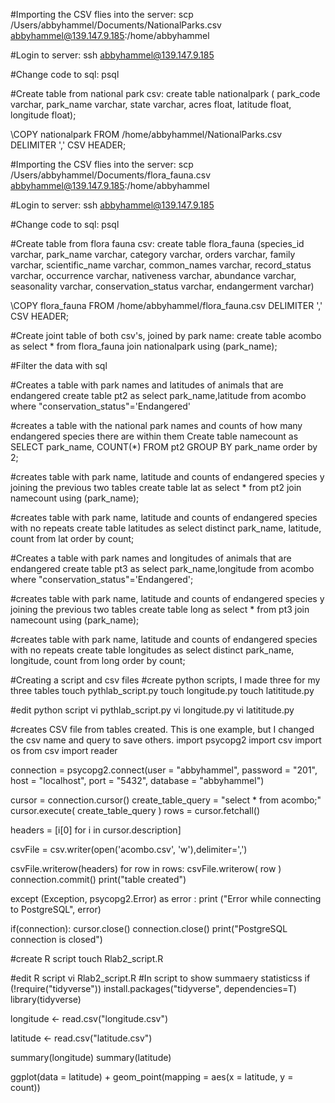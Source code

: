 #Importing the CSV flies into the server:
scp /Users/abbyhammel/Documents/NationalParks.csv abbyhammel@139.147.9.185:/home/abbyhammel

#Login to server:
ssh abbyhammel@139.147.9.185

#Change code to sql:
psql

#Create table from national park csv:
create table nationalpark (
park_code varchar,
park_name varchar,
state varchar,
acres float,
latitude float,
longitude float);

\COPY nationalpark FROM  /home/abbyhammel/NationalParks.csv DELIMITER ',' CSV HEADER;

#Importing the CSV flies into the server:
scp /Users/abbyhammel/Documents/flora_fauna.csv abbyhammel@139.147.9.185:/home/abbyhammel

#Login to server:
ssh abbyhammel@139.147.9.185

#Change code to sql:
psql

#Create table from flora fauna csv:
create table flora_fauna
(species_id varchar,
park_name varchar,
category varchar,
orders varchar,
family varchar,
scientific_name varchar,
common_names varchar,
record_status varchar,
occurrence varchar,
nativeness varchar,
abundance varchar,
seasonality varchar,
conservation_status varchar,
endangerment varchar)

\COPY flora_fauna FROM  /home/abbyhammel/flora_fauna.csv DELIMITER ',' CSV HEADER;

#Create joint table of both csv's, joined by park name:
create table acombo as
select * from flora_fauna 
 join nationalpark using (park_name);
 
 #Filter the data with sql
 
#Creates a table with park names and latitudes of animals that are endangered
create table pt2 as select park_name,latitude from acombo where "conservation_status"='Endangered'

#creates a table with the national park names and counts of how many endangered species there are within them
Create table namecount as
SELECT park_name, COUNT(*) 
FROM pt2 
GROUP BY park_name order by 2;

#creates table with park name, latitude and counts of endangered species y joining the previous two tables
create table lat as
select * from pt2 
 join namecount using (park_name);
 
#creates table with park name, latitude and counts of endangered species with no repeats
create table latitudes as select distinct park_name, latitude, count from lat order by count;

#Creates a table with park names and longitudes of animals that are endangered
create table pt3 as select park_name,longitude from acombo where "conservation_status"='Endangered';

#creates table with park name, latitude and counts of endangered species y joining the previous two tables
create table long as
select * from pt3 
 join namecount using (park_name);

#creates table with park name, latitude and counts of endangered species with no repeats
create table longitudes as select distinct park_name, longitude, count from long order by count;

#Creating a script and csv files
#create python scripts, I made three for my three tables
  touch pythlab_script.py
  touch longitude.py
  touch latititude.py
  
 #edit python script
  vi pythlab_script.py
  vi longitude.py
  vi latititude.py
  
#creates CSV file from tables created. This is one example, but I changed the csv name and query to save others. 
import psycopg2
import csv
import os
from csv import reader


connection = psycopg2.connect(user = "abbyhammel",
                              password = "201",
                              host = "localhost",
                              port = "5432",
                              database = "abbyhammel")

cursor = connection.cursor()
create_table_query = "select * from acombo;"
cursor.execute( create_table_query )
rows = cursor.fetchall()
    
headers = [i[0] for i in cursor.description]

csvFile = csv.writer(open('acombo.csv', 'w'),delimiter=',')

csvFile.writerow(headers)
for row in rows:
	csvFile.writerow( row ) 
connection.commit()
print("table created")

except (Exception, psycopg2.Error) as error :
print ("Error while connecting to PostgreSQL", error)


if(connection):
	cursor.close()
	connection.close()
	print("PostgreSQL connection is closed")
  
  
#create R script
touch Rlab2_script.R

#edit R script
vi Rlab2_script.R
#In script to show summaery statisticss
if (!require("tidyverse")) install.packages("tidyverse", dependencies=T)
library(tidyverse)

longitude <- read.csv("longitude.csv")

latitude <- read.csv("latitude.csv")

summary(longitude)
summary(latitude)

ggplot(data = latitude) +
   geom_point(mapping = aes(x = latitude, y = count))







